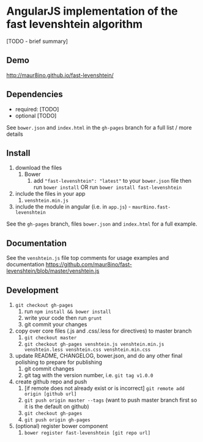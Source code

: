 # AngularJS implementation of the fast levenshtein algorithm

[TODO - brief summary]

## Demo
http://maur8ino.github.io/fast-levenshtein/

## Dependencies
- required:
	[TODO]
- optional
	[TODO]

See `bower.json` and `index.html` in the `gh-pages` branch for a full list / more details

## Install
1. download the files
	1. Bower
		1. add `"fast-levenshtein": "latest"` to your `bower.json` file then run `bower install` OR run `bower install fast-levenshtein`
2. include the files in your app
	1. `venshtein.min.js`
3. include the module in angular (i.e. in `app.js`) - `maur8ino.fast-levenshtein`

See the `gh-pages` branch, files `bower.json` and `index.html` for a full example.


## Documentation
See the `venshtein.js` file top comments for usage examples and documentation
https://github.com/maur8ino/fast-levenshtein/blob/master/venshtein.js


## Development

1. `git checkout gh-pages`
	1. run `npm install && bower install`
	2. write your code then run `grunt`
	3. git commit your changes
2. copy over core files (.js and .css/.less for directives) to master branch
	1. `git checkout master`
	2. `git checkout gh-pages venshtein.js venshtein.min.js venshtein.less venshtein.css venshtein.min.css`
3. update README, CHANGELOG, bower.json, and do any other final polishing to prepare for publishing
	1. git commit changes
	2. git tag with the version number, i.e. `git tag v1.0.0`
4. create github repo and push
	1. [if remote does not already exist or is incorrect] `git remote add origin [github url]`
	2. `git push origin master --tags` (want to push master branch first so it is the default on github)
	3. `git checkout gh-pages`
	4. `git push origin gh-pages`
5. (optional) register bower component
	1. `bower register fast-levenshtein [git repo url]`
